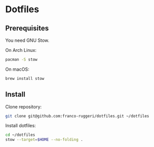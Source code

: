 # Dotfiles

## Prerequisites

You need GNU Stow.

On Arch Linux:

```bash
pacman -S stow
```

On macOS:

```bash
brew install stow
```

## Install

Clone repository:

```bash
git clone git@github.com:franco-ruggeri/dotfiles.git ~/dotfiles
```

Install dotfiles:

```bash
cd ~/dotfiles
stow --target=$HOME --no-folding .
```

